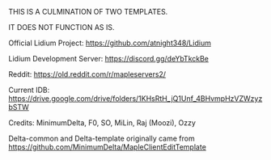 THIS IS A CULMINATION OF TWO TEMPLATES.

IT DOES NOT FUNCTION AS IS.

Official Lidium Project: https://github.com/atnight348/Lidium

Lidium Development Server: https://discord.gg/deYbTkckBe

Reddit: https://old.reddit.com/r/mapleservers2/

Current IDB: https://drive.google.com/drive/folders/1KHsRtH_jQ1Unf_4BHvmpHzVZWzyzbSTW


Credits: MinimumDelta, F0, SO, MiLin, Raj (Moozi), Ozzy

Delta-common and Delta-template originally came from https://github.com/MinimumDelta/MapleClientEditTemplate
